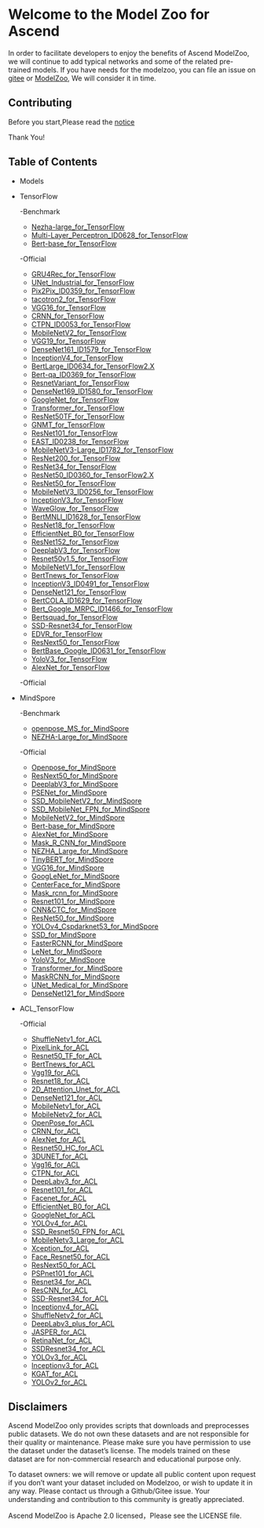 # Welcome to the Model Zoo for Ascend

In order to facilitate developers to enjoy the benefits of Ascend ModelZoo, we will continue to add typical networks and some of the related pre-trained models. If you have needs for the modelzoo, you can file an issue on [gitee](https://github.com/Ascend/modelzoo/issues) or [ModelZoo](https://bbs.huaweicloud.com/forum/forum-726-1.html), We will consider it in time.

## Contributing

Before you start,Please read the [notice](https://github.com/Ascend/modelzoo/blob/master/contrib/CONTRIBUTING.md)

Thank You!

## Table of Contents
- Models
- TensorFlow	
	
    -Benchmark

    - [Nezha-large_for_TensorFlow](https://github.com/Ascend/modelzoo/tree/master/built-in/TensorFlow/Benchmark/nlp/Nezha-large_for_TensorFlow/)
    - [Multi-Layer_Perceptron_ID0628_for_TensorFlow](https://github.com/Ascend/modelzoo/tree/master/built-in/TensorFlow/Benchmark/cv/image_classification/Multi-Layer_Perceptron_ID0628_for_TensorFlow/)
    - [Bert-base_for_TensorFlow](https://github.com/Ascend/modelzoo/tree/master/built-in/TensorFlow/Benchmark/nlp/Bert-base_for_TensorFlow/)


    -Official

    - [GRU4Rec_for_TensorFlow](https://github.com/Ascend/modelzoo/tree/master/built-in/TensorFlow/Official/nlp/GRU4Rec_for_TensorFlow/)
    - [UNet_Industrial_for_TensorFlow](https://github.com/Ascend/modelzoo/tree/master/built-in/TensorFlow/Official/cv/image_segmentation/UNet_Industrial_for_TensorFlow/)
    - [Pix2Pix_ID0359_for_TensorFlow](https://github.com/Ascend/modelzoo/tree/master/built-in/TensorFlow/Official/cv/Image_translation/Pix2Pix_ID0359_for_TensorFlow/)
    - [tacotron2_for_TensorFlow](https://github.com/Ascend/modelzoo/tree/master/built-in/TensorFlow/Official/audio/tacotron2_for_TensorFlow/)
    - [VGG16_for_TensorFlow](https://github.com/Ascend/modelzoo/tree/master/built-in/TensorFlow/Official/cv/image_classification/VGG16_for_TensorFlow/)
    - [CRNN_for_TensorFlow](https://github.com/Ascend/modelzoo/tree/master/built-in/TensorFlow/Official/cv/detection/CRNN_for_TensorFlow/)
    - [CTPN_ID0053_for_TensorFlow](https://github.com/Ascend/modelzoo/tree/master/built-in/TensorFlow/Official/cv/detection/CTPN_ID0053_for_TensorFlow/)
    - [MobileNetV2_for_TensorFlow](https://github.com/Ascend/modelzoo/tree/master/built-in/TensorFlow/Official/cv/image_classification/MobileNetV2_for_TensorFlow/)
    - [VGG19_for_TensorFlow](https://github.com/Ascend/modelzoo/tree/master/built-in/TensorFlow/Official/cv/image_classification/VGG19_for_TensorFlow/)
    - [DenseNet161_ID1579_for_TensorFlow](https://github.com/Ascend/modelzoo/tree/master/built-in/TensorFlow/Official/cv/image_classification/DenseNet161_ID1579_for_TensorFlow/)
    - [InceptionV4_for_TensorFlow](https://github.com/Ascend/modelzoo/tree/master/built-in/TensorFlow/Official/cv/image_classification/InceptionV4_for_TensorFlow/)
    - [BertLarge_ID0634_for_TensorFlow2.X](https://github.com/Ascend/modelzoo/tree/master/built-in/TensorFlow/Official/nlp/BertLarge_ID0634_for_TensorFlow2.X/)
    - [Bert-qa_ID0369_for_TensorFlow](https://github.com/Ascend/modelzoo/tree/master/built-in/TensorFlow/Official/nlp/Bert-qa_ID0369_for_TensorFlow/)
    - [ResnetVariant_for_TensorFlow](https://github.com/Ascend/modelzoo/tree/master/built-in/TensorFlow/Official/cv/image_classification/ResnetVariant_for_TensorFlow/)
    - [DenseNet169_ID1580_for_TensorFlow](https://github.com/Ascend/modelzoo/tree/master/built-in/TensorFlow/Official/cv/image_classification/DenseNet169_ID1580_for_TensorFlow/)
    - [GoogleNet_for_TensorFlow](https://github.com/Ascend/modelzoo/tree/master/built-in/TensorFlow/Official/cv/image_classification/GoogleNet_for_TensorFlow/)
    - [Transformer_for_TensorFlow](https://github.com/Ascend/modelzoo/tree/master/built-in/TensorFlow/Official/nlp/Transformer_for_TensorFlow/)
    - [ResNet50TF_for_TensorFlow](https://github.com/Ascend/modelzoo/tree/master/built-in/TensorFlow/Official/cv/image_classification/ResNet50TF_for_TensorFlow/)
    - [GNMT_for_TensorFlow](https://github.com/Ascend/modelzoo/tree/master/built-in/TensorFlow/Official/nlp/GNMT_for_TensorFlow/)
    - [ResNet101_for_TensorFlow](https://github.com/Ascend/modelzoo/tree/master/built-in/TensorFlow/Official/cv/image_classification/ResNet101_for_TensorFlow/)
    - [EAST_ID0238_for_TensorFlow](https://github.com/Ascend/modelzoo/tree/master/contrib/TensorFlow/Official/cv/east/EAST_ID0238_for_TensorFlow/)
    - [MobileNetV3-Large_ID1782_for_TensorFlow](https://github.com/Ascend/modelzoo/tree/master/built-in/TensorFlow/Official/cv/image_classification/MobileNetV3-Large_ID1782_for_TensorFlow/)
    - [ResNet200_for_TensorFlow](https://github.com/Ascend/modelzoo/tree/master/built-in/TensorFlow/Official/cv/image_classification/ResNet200_for_TensorFlow/)
    - [ResNet34_for_TensorFlow](https://github.com/Ascend/modelzoo/tree/master/built-in/TensorFlow/Official/cv/image_classification/ResNet34_for_TensorFlow/)
    - [ResNet50_ID0360_for_TensorFlow2.X](https://github.com/Ascend/modelzoo/tree/master/built-in/TensorFlow/Official/cv/image_classification/ResNet50_ID0360_for_TensorFlow2.X/)
    - [ResNet50_for_TensorFlow](https://github.com/Ascend/modelzoo/tree/master/built-in/TensorFlow/Official/cv/image_classification/ResNet50_for_TensorFlow/)
    - [MobileNetV3_ID0256_for_TensorFlow](https://github.com/Ascend/modelzoo/tree/master/built-in/TensorFlow/Official/cv/image_classification/MobileNetV3_ID0256_for_TensorFlow/)
    - [InceptionV3_for_TensorFlow](https://github.com/Ascend/modelzoo/tree/master/built-in/TensorFlow/Official/cv/image_classification/InceptionV3_for_TensorFlow/)
    - [WaveGlow_for_TensorFlow](https://github.com/Ascend/modelzoo/tree/master/built-in/TensorFlow/Official/audio/WaveGlow_for_TensorFlow/)
    - [BertMNLI_ID1628_for_TensorFlow](https://github.com/Ascend/modelzoo/tree/master/built-in/TensorFlow/Official/nlp/BertMNLI_ID1628_for_TensorFlow/)
    - [ResNet18_for_TensorFlow](https://github.com/Ascend/modelzoo/tree/master/built-in/TensorFlow/Official/cv/image_classification/ResNet18_for_TensorFlow/)
    - [EfficientNet_B0_for_TensorFlow](https://github.com/Ascend/modelzoo/tree/master/built-in/TensorFlow/Official/cv/image_classification/EfficientNet_B0_for_TensorFlow/)
    - [ResNet152_for_TensorFlow](https://github.com/Ascend/modelzoo/tree/master/built-in/TensorFlow/Official/cv/image_classification/ResNet152_for_TensorFlow/)
    - [DeeplabV3_for_TensorFlow](https://github.com/Ascend/modelzoo/tree/master/built-in/TensorFlow/Official/cv/image_segmentation/DeeplabV3_for_TensorFlow/)
    - [Resnet50v1.5_for_TensorFlow](https://github.com/Ascend/modelzoo/tree/master/built-in/TensorFlow/Official/cv/image_classification/Resnet50v1.5_for_TensorFlow/)
    - [MobileNetV1_for_TensorFlow](https://github.com/Ascend/modelzoo/tree/master/built-in/TensorFlow/Official/cv/image_classification/MobileNetV1_for_TensorFlow/)
    - [BertTnews_for_TensorFlow](https://github.com/Ascend/modelzoo/tree/master/built-in/TensorFlow/Official/nlp/BertTnews_for_TensorFlow/)
    - [InceptionV3_ID0491_for_TensorFlow](https://github.com/Ascend/modelzoo/tree/master/built-in/TensorFlow/Official/cv/image_classification/InceptionV3_ID0491_for_TensorFlow/)
    - [DenseNet121_for_TensorFlow](https://github.com/Ascend/modelzoo/tree/master/built-in/TensorFlow/Official/cv/image_classification/DenseNet121_for_TensorFlow/)
    - [BertCOLA_ID1629_for_TensorFlow](https://github.com/Ascend/modelzoo/tree/master/built-in/TensorFlow/Official/nlp/BertCOLA_ID1629_for_TensorFlow/)
    - [Bert_Google_MRPC_ID1466_for_TensorFlow](https://github.com/Ascend/modelzoo/tree/master/built-in/TensorFlow/Official/nlp/Bert_Google_MRPC_ID1466_for_TensorFlow/)
    - [Bertsquad_for_TensorFlow](https://github.com/Ascend/modelzoo/tree/master/built-in/TensorFlow/Official/nlp/Bertsquad_for_TensorFlow/)
    - [SSD-Resnet34_for_TensorFlow](https://github.com/Ascend/modelzoo/tree/master/built-in/TensorFlow/Official/cv/detection/SSD-Resnet34_for_TensorFlow/)
    - [EDVR_for_TensorFlow](https://github.com/Ascend/modelzoo/tree/master/built-in/TensorFlow/Official/cv/Video_enhancement/EDVR_for_TensorFlow/)
    - [ResNext50_for_TensorFlow](https://github.com/Ascend/modelzoo/tree/master/built-in/TensorFlow/Official/cv/image_classification/ResNext50_for_TensorFlow/)
    - [BertBase_Google_ID0631_for_TensorFlow](https://github.com/Ascend/modelzoo/tree/master/built-in/TensorFlow/Official/nlp/BertBase_Google_ID0631_for_TensorFlow/)
    - [YoloV3_for_TensorFlow](https://github.com/Ascend/modelzoo/tree/master/built-in/TensorFlow/Official/cv/detection/YoloV3_for_TensorFlow/)
    - [AlexNet_for_TensorFlow](https://github.com/Ascend/modelzoo/tree/master/built-in/TensorFlow/Official/cv/image_classification/AlexNet_for_TensorFlow/)

            




    -Official






- MindSpore
	
    -Benchmark

    - [openpose_MS_for_MindSpore](https://github.com/Ascend/modelzoo/tree/master/built-in/MindSpore/Benchmark/cv/detection/openpose_MS_for_MindSpore/)
    - [NEZHA-Large_for_MindSpore](https://github.com/Ascend/modelzoo/tree/master/built-in/MindSpore/Benchmark/nlp/NEZHA-Large_for_MindSpore/)

	
    -Official

    - [Openpose_for_MindSpore](https://github.com/Ascend/modelzoo/tree/master/built-in/MindSpore/Official/cv/detection/Openpose_for_MindSpore/)
    - [ResNext50_for_MindSpore](https://github.com/Ascend/modelzoo/tree/master/built-in/MindSpore/Official/cv/image_classification/ResNext50_for_MindSpore/)
    - [DeeplabV3_for_MindSpore](https://github.com/Ascend/modelzoo/tree/master/built-in/MindSpore/Official/cv/image_segmentation/DeeplabV3_for_MindSpore/)
    - [PSENet_for_MindSpore](https://github.com/Ascend/modelzoo/tree/master/built-in/MindSpore/Official/cv/detection/PSENet_for_MindSpore/)
    - [SSD_MobileNetV2_for_MindSpore](https://github.com/Ascend/modelzoo/tree/master/built-in/MindSpore/Official/cv/detection/SSD_MobileNetV2_for_MindSpore/)
    - [SSD_MobileNet_FPN_for_MindSpore](https://github.com/Ascend/modelzoo/tree/master/built-in/MindSpore/Official/cv/detection/SSD_MobileNet_FPN_for_MindSpore/)
    - [MobileNetV2_for_MindSpore](https://github.com/Ascend/modelzoo/tree/master/built-in/MindSpore/Official/cv/image_classification/MobileNetV2_for_MindSpore/)
    - [Bert-base_for_MindSpore](https://github.com/Ascend/modelzoo/tree/master/built-in/MindSpore/Official/nlp/Bert-base_for_MindSpore/)
    - [AlexNet_for_MindSpore](https://github.com/Ascend/modelzoo/tree/master/built-in/MindSpore/Official/cv/image_classification/AlexNet_for_MindSpore/)
    - [Mask_R_CNN_for_MindSpore](https://github.com/Ascend/modelzoo/tree/master/built-in/MindSpore/Official/cv/image_segmentation/Mask_R_CNN_for_MindSpore/)
    - [NEZHA_Large_for_MindSpore](https://github.com/Ascend/modelzoo/tree/master/built-in/MindSpore/Official/nlp/NEZHA_Large_for_MindSpore/)
    - [TinyBERT_for_MindSpore](https://github.com/Ascend/modelzoo/tree/master/built-in/MindSpore/Official/nlp/TinyBERT_for_MindSpore/)
    - [VGG16_for_MindSpore](https://github.com/Ascend/modelzoo/tree/master/built-in/MindSpore/Official/cv/image_classification/VGG16_for_MindSpore/)
    - [GoogLeNet_for_MindSpore](https://github.com/Ascend/modelzoo/tree/master/built-in/MindSpore/Official/cv/image_classification/GoogLeNet_for_MindSpore/)
    - [CenterFace_for_MindSpore](https://github.com/Ascend/modelzoo/tree/master/built-in/MindSpore/Official/cv/detection/CenterFace_for_MindSpore/)
    - [Mask_rcnn_for_MindSpore](https://github.com/Ascend/modelzoo/tree/master/built-in/MindSpore/Official/cv/image_segmentation/Mask_rcnn_for_MindSpore/)
    - [Resnet101_for_MindSpore](https://github.com/Ascend/modelzoo/tree/master/built-in/MindSpore/Official/cv/image_classification/Resnet101_for_MindSpore/)
    - [CNN&CTC_for_MindSpore](https://github.com/Ascend/modelzoo/tree/master/built-in/MindSpore/Official/cv/image_classification/CNN&CTC_for_MindSpore/)
    - [ResNet50_for_MindSpore](https://github.com/Ascend/modelzoo/tree/master/built-in/MindSpore/Official/cv/image_classification/ResNet50_for_MindSpore/)
    - [YOLOv4_Cspdarknet53_for_MindSpore](https://github.com/Ascend/modelzoo/tree/master/built-in/MindSpore/Official/cv/detection/YOLOv4_Cspdarknet53_for_MindSpore/)
    - [SSD_for_MindSpore](https://github.com/Ascend/modelzoo/tree/master/built-in/MindSpore/Official/cv/detection/SSD_for_MindSpore/)
    - [FasterRCNN_for_MindSpore](https://github.com/Ascend/modelzoo/tree/master/built-in/MindSpore/Official/cv/detection/FasterRCNN_for_MindSpore/)
    - [LeNet_for_MindSpore](https://github.com/Ascend/modelzoo/tree/master/built-in/MindSpore/Official/cv/image_classification/LeNet_for_MindSpore/)
    - [YoloV3_for_MindSpore](https://github.com/Ascend/modelzoo/tree/master/built-in/MindSpore/Official/cv/detection/YoloV3_for_MindSpore/)
    - [Transformer_for_MindSpore](https://github.com/Ascend/modelzoo/tree/master/built-in/MindSpore/Official/nlp/Transformer_for_MindSpore/)
    - [MaskRCNN_for_MindSpore](https://github.com/Ascend/modelzoo/tree/master/built-in/MindSpore/Official/cv/detection/MaskRCNN_for_MindSpore/)
    - [UNet_Medical_for_MindSpore](https://github.com/Ascend/modelzoo/tree/master/built-in/MindSpore/Official/cv/image_segmentation/UNet_Medical_for_MindSpore/)
    - [DenseNet121_for_MindSpore](https://github.com/Ascend/modelzoo/tree/master/built-in/MindSpore/Official/cv/image_classification/DenseNet121_for_MindSpore/)

	



- ACL_TensorFlow

    -Official

    - [ShuffleNetv1_for_ACL](https://github.com/Ascend/modelzoo/tree/master/built-in/ACL_TensorFlow/Official/cv/ShuffleNetv1_for_ACL/)
    - [PixelLink_for_ACL](https://github.com/Ascend/modelzoo/tree/master/built-in/ACL_TensorFlow/Official/cv/PixelLink_for_ACL/)
    - [Resnet50_TF_for_ACL](https://github.com/Ascend/modelzoo/tree/master/built-in/ACL_TensorFlow/Official/cv/Resnet50_TF_for_ACL/)
    - [BertTnews_for_ACL](https://github.com/Ascend/modelzoo/tree/master/built-in/ACL_TensorFlow/Official/nlp/BertTnews_for_ACL/)
    - [Vgg19_for_ACL](https://github.com/Ascend/modelzoo/tree/master/built-in/ACL_TensorFlow/Official/cv/Vgg19_for_ACL/)
    - [Resnet18_for_ACL](https://github.com/Ascend/modelzoo/tree/master/built-in/ACL_TensorFlow/Official/cv/Resnet18_for_ACL/)
    - [2D_Attention_Unet_for_ACL](https://github.com/Ascend/modelzoo/tree/master/built-in/ACL_TensorFlow/Official/cv/2D_Attention_Unet_for_ACL/)
    - [DenseNet121_for_ACL](https://github.com/Ascend/modelzoo/tree/master/built-in/ACL_TensorFlow/Official/cv/DenseNet121_for_ACL/)
    - [MobileNetv1_for_ACL](https://github.com/Ascend/modelzoo/tree/master/built-in/ACL_TensorFlow/Official/cv/MobileNetv1_for_ACL/)
    - [MobileNetv2_for_ACL](https://github.com/Ascend/modelzoo/tree/master/built-in/ACL_TensorFlow/Official/cv/MobileNetv2_for_ACL/)
    - [OpenPose_for_ACL](https://github.com/Ascend/modelzoo/tree/master/built-in/ACL_TensorFlow/Official/cv/OpenPose_for_ACL/)
    - [CRNN_for_ACL](https://github.com/Ascend/modelzoo/tree/master/built-in/ACL_TensorFlow/Official/cv/CRNN_for_ACL/)
    - [AlexNet_for_ACL](https://github.com/Ascend/modelzoo/tree/master/built-in/ACL_TensorFlow/Official/cv/AlexNet_for_ACL/)
    - [Resnet50_HC_for_ACL](https://github.com/Ascend/modelzoo/tree/master/built-in/ACL_TensorFlow/Official/cv/Resnet50_HC_for_ACL/)
    - [3DUNET_for_ACL](https://github.com/Ascend/modelzoo/tree/master/built-in/ACL_TensorFlow/Official/cv/3DUNET_for_ACL/)
    - [Vgg16_for_ACL](https://github.com/Ascend/modelzoo/tree/master/built-in/ACL_TensorFlow/Official/cv/Vgg16_for_ACL/)
    - [CTPN_for_ACL](https://github.com/Ascend/modelzoo/tree/master/built-in/ACL_TensorFlow/Official/cv/CTPN_for_ACL/)
    - [DeepLabv3_for_ACL](https://github.com/Ascend/modelzoo/tree/master/built-in/ACL_TensorFlow/Official/cv/DeepLabv3_for_ACL/)
    - [Resnet101_for_ACL](https://github.com/Ascend/modelzoo/tree/master/built-in/ACL_TensorFlow/Official/cv/Resnet101_for_ACL/)
    - [Facenet_for_ACL](https://github.com/Ascend/modelzoo/tree/master/built-in/ACL_TensorFlow/Official/cv/Facenet_for_ACL/)
    - [EfficientNet_B0_for_ACL](https://github.com/Ascend/modelzoo/tree/master/built-in/ACL_TensorFlow/Official/cv/EfficientNet_B0_for_ACL/)
    - [GoogleNet_for_ACL](https://github.com/Ascend/modelzoo/tree/master/built-in/ACL_TensorFlow/Official/cv/GoogleNet_for_ACL/)
    - [YOLOv4_for_ACL](https://github.com/Ascend/modelzoo/tree/master/built-in/ACL_TensorFlow/Official/cv/YOLOv4_for_ACL/)
    - [SSD_Resnet50_FPN_for_ACL](https://github.com/Ascend/modelzoo/tree/master/built-in/ACL_TensorFlow/Official/cv/SSD_Resnet50_FPN_for_ACL/)
    - [MobileNetv3_Large_for_ACL](https://github.com/Ascend/modelzoo/tree/master/built-in/ACL_TensorFlow/Official/cv/MobileNetv3_Large_for_ACL/)
    - [Xception_for_ACL](https://github.com/Ascend/modelzoo/tree/master/built-in/ACL_TensorFlow/Official/cv/Xception_for_ACL/)
    - [Face_Resnet50_for_ACL](https://github.com/Ascend/modelzoo/tree/master/built-in/ACL_TensorFlow/Official/cv/Face_Resnet50_for_ACL/)
    - [ResNext50_for_ACL](https://github.com/Ascend/modelzoo/tree/master/built-in/ACL_TensorFlow/Official/cv/ResNext50_for_ACL/)
    - [PSPnet101_for_ACL](https://github.com/Ascend/modelzoo/tree/master/built-in/ACL_TensorFlow/Official/cv/PSPnet101_for_ACL/)
    - [Resnet34_for_ACL](https://github.com/Ascend/modelzoo/tree/master/built-in/ACL_TensorFlow/Official/cv/Resnet34_for_ACL/)
    - [ResCNN_for_ACL](https://github.com/Ascend/modelzoo/tree/master/built-in/ACL_TensorFlow/Official/cv/ResCNN_for_ACL)
    - [SSD-Resnet34_for_ACL](https://github.com/Ascend/modelzoo/tree/master/built-in/ACL_TensorFlow/Official/cv/SSD-Resnet34_for_ACL/)
    - [Inceptionv4_for_ACL](https://github.com/Ascend/modelzoo/tree/master/built-in/ACL_TensorFlow/Official/cv/Inceptionv4_for_ACL/)
    - [ShuffleNetv2_for_ACL](https://github.com/Ascend/modelzoo/tree/master/built-in/ACL_TensorFlow/Official/cv/ShuffleNetv2_for_ACL/)
    - [DeepLabv3_plus_for_ACL](https://github.com/Ascend/modelzoo/tree/master/built-in/ACL_TensorFlow/Official/cv/DeepLabv3_plus_for_ACL/)
    - [JASPER_for_ACL](https://github.com/Ascend/modelzoo/tree/master/built-in/ACL_TensorFlow/Official/nlp/JASPER_for_ACL/)
    - [RetinaNet_for_ACL](https://github.com/Ascend/modelzoo/tree/master/built-in/ACL_TensorFlow/Official/cv/RetinaNet_for_ACL/)
    - [SSDResnet34_for_ACL](https://github.com/Ascend/modelzoo/tree/master/built-in/ACL_TensorFlow/Official/cv/SSDResnet34_for_ACL/)
    - [YOLOv3_for_ACL](https://github.com/Ascend/modelzoo/tree/master/built-in/ACL_TensorFlow/Official/cv/YOLOv3_for_ACL/)
    - [Inceptionv3_for_ACL](https://github.com/Ascend/modelzoo/tree/master/built-in/ACL_TensorFlow/Official/cv/Inceptionv3_for_ACL/)
    - [KGAT_for_ACL](https://github.com/Ascend/modelzoo/tree/master/built-in/ACL_TensorFlow/Official/recommendation/KGAT_for_ACL/)
    - [YOLOv2_for_ACL](https://github.com/Ascend/modelzoo/tree/master/built-in/ACL_TensorFlow/Official/cv/YOLOv2_for_ACL/)

		



					
  
		
## Disclaimers

Ascend ModelZoo only provides scripts that downloads and preprocesses public datasets. We do not own these datasets and are not responsible for their quality or maintenance. Please make sure you have permission to use the dataset under the dataset’s license. The models trained on these dataset are for non-commercial research and educational purpose only.

To dataset owners: we will remove or update all public content upon request if you don’t want your dataset included on Modelzoo, or wish to update it in any way. Please contact us through a Github/Gitee issue. Your understanding and contribution to this community is greatly appreciated.

Ascend ModelZoo is Apache 2.0 licensed，Please see the LICENSE file.


